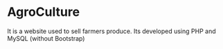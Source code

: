 # AgroCulture
It is a website used to sell farmers produce. Its developed using PHP and MySQL (without Bootstrap)
